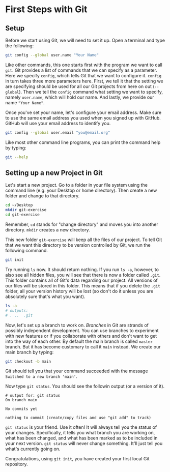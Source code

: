 # First Steps with Git

## Setup

Before we start using Git, we will need to set it up. Open a terminal and type the following:

```bash
git config --global user.name "Your Name"
```

Like other commands, this one starts first with the program we want to call `git`. Git provides a list of commands that we can specify as a parameter. Here we specify `config`, which tells Git that we want to configure it. `config` in turn takes three more parameters here. First, we tell it that the setting we are specifying should be used for all our Git projects from here on out (`--global`). Then we tell the `config` command what setting we want to specify, namely `user.name`, which will hold our name. And lastly, we provide our name `"Your Name"`.

Once you've set your name, let's configure your email address. Make sure to use the same email address you used when you signed up with GitHub. GitHub will use your email address to identify you.

```bash
git config --global user.email "you@email.org"
```

Like most other command line programs, you can print the command help by typing:

```bash
git --help
```

## Setting up a new Project in Git

Let's start a new project. Go to a folder in your file system using the command line (e.g. your Desktop or home directory). Then create a new folder and change to that directory.

```bash
cd ~/Desktop
mkdir git-exercise
cd git-exercise
```

Remember, `cd` stands for "change directory" and moves you into another directory. `mkdir` creates a new directory.

This new folder `git-exercise` will keep all the files of our project. To tell Git that we want this directory to be version controlled by Git, we run the following command.

```bash
git init
```

Try running `ls` now. It should return nothing. If you run `ls -a`, however, to also see all hidden files, you will see that there is now a folder called `.git`. This folder contains all of Git's data regarding our project. All versions of our files will be stored in this folder. This means that if you delete the `.git` folder, all your version history will be lost (so don't do it unless you are absolutely sure that's what you want).

```bash
ls -a
# outputs:
# .	..	.git
```

Now, let's set up a branch to work on. *Branches* in Git are strands of possibly independent development. You can use branches to experiment with new features or if you collaborate with others and don't want to get into the way of each other. By default the main branch is called `master` branch. But it has become customary to call it `main` instead. We create our main branch by typing:

```bash
git checkout -b main
```

Git should tell you that your command succeeded with the message `Switched to a new branch 'main'`.

Now type `git status`. You should see the followin output (or a version of it).

```
# output for: git status
On branch main

No commits yet

nothing to commit (create/copy files and use "git add" to track)
```

`git status` is your friend. Use it often! It will always tell you the status of your changes. Specifically, it tells you what branch you are working on, what has been changed, and what has been marked as to be included in your next version. `git status` will never change something. It'll just tell you what's currently going on.

Congratulations, using `git init`, you have created your first local Git repository.